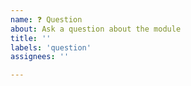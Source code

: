 ```yaml
---
name: ❓ Question
about: Ask a question about the module
title: ''
labels: 'question'
assignees: ''

---
```


<!-- **IMPORTANT!**
Please make sure to look for an answer to your question in our documentation and the Tailwind CSS documentation before asking a question here.

If you have a general question regarding this module, use the Discord server: https://chat.nuxt.dev/
-->
